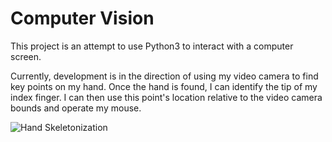 # Computer Vision
This project is an attempt to use Python3 to interact with a computer screen.

Currently, development is in the direction of using my video camera to find key points on my hand. Once the hand is found, I can identify the tip of my index finger. I can then use this point's location relative to the video camera bounds and operate my mouse.

![Hand Skeletonization](https://github.com/EngineerYo/Computer-Vision/blob/master/video/realtimeTest.gif)

